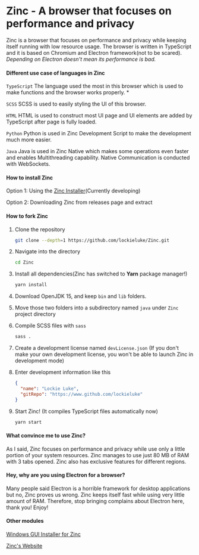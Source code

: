 # Zinc - A browser that focuses on performance and privacy

Zinc is a browser that focuses on performance and privacy while keeping itself running with low resource usage. The browser is written in TypeScript and it is based on Chromium and Electron framework(not to be scared). _Depending on Electron doesn't mean its performance is bad._

#### Different use case of languages in Zinc

`TypeScript` The language used the most in this browser which is used to make functions and the browser works
properly. *

`SCSS` SCSS is used to easily styling the UI of this browser.

`HTML` HTML is used to construct most UI page and UI elements are added by TypeScript after page is fully loaded.

`Python` Python is used in Zinc Development Script to make the development much more easier.

`Java` Java is used in Zinc Native which makes some operations even faster and enables Multithreading capability. Native
Communication is conducted with WebSockets.

[^*]: We have fully transitioned to TypeScript

#### How to install Zinc

Option 1: Using the [Zinc Installer](https://github.com/lockieluke/ZincInstaller)(Currently developing)

Option 2: Downloading Zinc from releases page and extract

#### How to fork Zinc

1. Clone the repository

   ```bash
   git clone --depth=1 https://github.com/lockieluke/Zinc.git
   ```

2. Navigate into the directory

   ```bash
   cd Zinc
   ```

3. Install all dependencies(Zinc has switched to **Yarn** package manager!)

   ```bash
   yarn install
   ```

4. Download OpenJDK 15, and keep `bin` and `lib` folders.

5. Move those two folders into a subdirectory named `java` under `Zinc` project directory

6. Compile SCSS files with `sass`

   ```bash
   sass .
   ```

7. Create a development license named `devLicense.json` (If you don't make your own development license, you won't be
   able to launch Zinc in development mode)

8. Enter development information like this

   ```json
   {
     "name": "Lockie Luke",
     "gitRepo": "https://www.github.com/lockieluke"
   }
   ```

9. Start Zinc! (It compiles TypeScript files automatically now)

   ```bash
   yarn start
   ```

#### What convince me to use Zinc?

As I said, Zinc focuses on performance and privacy while use only a little portion of your system resources. Zinc manages to use just 80 MB of RAM with 3 tabs opened. Zinc also has exclusive features for different regions.

#### Hey, why are you using Electron for a browser?

Many people said Electron is a horrible framework for desktop applications but no, Zinc proves us wrong. Zinc keeps itself fast while using very little amount of RAM. Therefore, stop bringing complains about Electron here, thank you! Enjoy!

#### Other modules

[Windows GUI Installer for Zinc](https://github.com/lockieluke/ZincInstaller)

[Zinc's Website](https://github.com/lockieluke/ZincWebsite)
